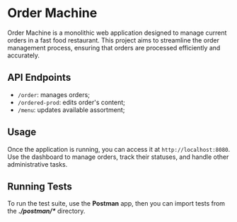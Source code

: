 # Order Machine

Order Machine is a monolithic web application designed to manage current orders in a fast food restaurant. This project aims to streamline the order management process, ensuring that orders are processed efficiently and accurately.

## API Endpoints
- `/order`: manages orders;
- `/ordered-prod`: edits order's content;
- `/menu`: updates available assortment;

## Usage
Once the application is running, you can access it at `http://localhost:8080`. Use the dashboard to manage orders, track their statuses, and handle other administrative tasks.

## Running Tests
To run the test suite, use the **Postman** app, then you can import tests from the ***./postman/\**** directory.